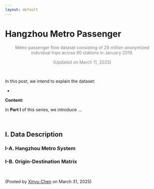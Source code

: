 ```yaml
---
layout: default
---
```


# Hangzhou Metro Passenger

<p align="center"><span style="color:gray">Metro passenger flow dataset consisting of 29 million anonymized individual trips across 80 stations in January 2019.</span></p>

<p align="center"><span style="color:gray">(Updated on March 11, 2025)</span></p>

<br>

In this post, we intend to explain the dataset:

- 

**Content:**

In **Part I** of this series, we introduce ...

<br>

## I. Data Description



### I-A. Hangzhou Metro System





### I-B. Origin-Destination Matrix



<br>

<p align="left">(Posted by <a href="https://xinychen.github.io/">Xinyu Chen</a> on March 31, 2025)</p>
